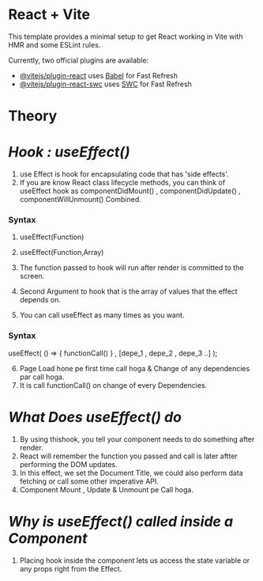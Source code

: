 # React + Vite

This template provides a minimal setup to get React working in Vite with HMR and some ESLint rules.

Currently, two official plugins are available:

- [@vitejs/plugin-react](https://github.com/vitejs/vite-plugin-react/blob/main/packages/plugin-react/README.md) uses [Babel](https://babeljs.io/) for Fast Refresh
- [@vitejs/plugin-react-swc](https://github.com/vitejs/vite-plugin-react-swc) uses [SWC](https://swc.rs/) for Fast Refresh


# Theory

# _Hook : useEffect()_

1. use Effect is hook for encapsulating code that has 'side effects'.
2. If you are know React class lifecycle methods, you can think of useEffect hook as componentDidMount() , componentDidUpdate() , componentWillUnmount() Combined.

<h3>Syntax</h3>

1. useEffect(Function)
2. useEffect(Function,Array)

3. The function passed to hook will run after render is committed to the screen.
4. Second Argument to hook that is the array of values that the effect depends on.
5. You can call useEffect as many times as you want.

<h3>Syntax</h3>

useEffect( () => { functionCall() } , [depe_1 , depe_2 , depe_3 ..] );

6. Page Load hone pe first time call hoga & Change of any dependencies par call hoga.
7. It is call functionCall() on change of every Dependencies.

# _What Does useEffect() do_

1. By using thishook, you tell your component needs to do something after render.
2. React will remember the function you passed and call is later aftter performing the DOM updates.
3. In this effect, we set the Document Title, we could also perform data fetching or call some other imperative API.
4. Component Mount , Update & Unmount pe Call hoga.

# _Why is useEffect() called inside a Component_

1. Placing hook inside the component lets us access the state variable or any props right from the Effect.
